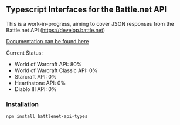 ## Typescript Interfaces for the Battle.net API

This is a work-in-progress, aiming to cover JSON responses from the Battle.net API (https://develop.battle.net)

[Documentation can be found here](https://mthomason12.github.io/battlenet-api-types/)

Current Status:
- World of Warcraft API: 80%
- World of Warcraft Classic API: 0%
- Starcraft API: 0%
- Hearthstone API: 0%
- Diablo III API: 0%

### Installation

```npm install battlenet-api-types```
